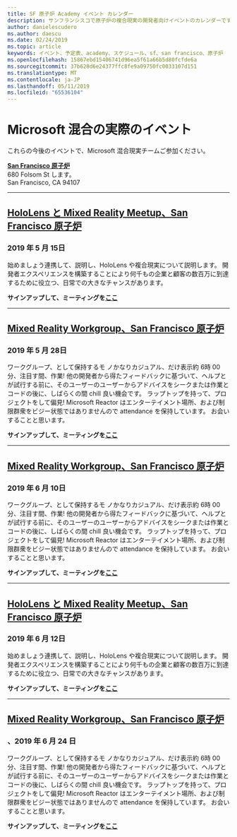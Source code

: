 ```yaml
---
title: SF 原子炉 Academy イベント カレンダー
description: サンフランシスコで原子炉の複合現実の開発者向けイベントのカレンダーです。
author: danielescudero
ms.author: daescu
ms.date: 02/24/2019
ms.topic: article
keywords: イベント、予定表、academy、スケジュール、sf、san francisco、原子炉
ms.openlocfilehash: 15867ebd15406741d96ea5f61a66b5d80fcfde6a
ms.sourcegitcommit: 37b628d6e24377ffc8fe9a09750fc0033107d151
ms.translationtype: MT
ms.contentlocale: ja-JP
ms.lasthandoff: 05/11/2019
ms.locfileid: "65536104"
---
```

# <a name="microsoft-mixed-reality-events"></a>Microsoft 混合の実際のイベント

これらの今後のイベントで、Microsoft 混合現実チームご参加ください。

**[San Francisco 原子炉](https://developer.microsoft.com/reactor/#ReactorSF)**<br>
680 Folsom St します。<br>
San Francisco, CA 94107



---
## <a name="hololens-and-mixed-reality-meetup-san-francisco-reactorhttpsemea01safelinksprotectionoutlookcomurlhttps3a2f2fwwwmeetupcom2fhololens-mr2fdata027c017cdaescu40microsoftcom7ca8ddee063b7949a9992308d6903e62b07c72f988bf86f141af91ab2d7cd011db477c17c07c636854994961074327sdata082fhayyghofjc63hqaeb0bju4wv8jph2bscd2fgihkmog3dreserved0"></a>**[HoloLens と Mixed Reality Meetup、San Francisco 原子炉](https://emea01.safelinks.protection.outlook.com/?url=https%3A%2F%2Fwww.meetup.com%2Fhololens-mr%2F&data=02%7C01%7Cdaescu%40microsoft.com%7Ca8ddee063b7949a9992308d6903e62b0%7C72f988bf86f141af91ab2d7cd011db47%7C1%7C0%7C636854994961074327&sdata=08%2FHAyYghOFJC63HQAeb0bJU4Wv8JPH%2BSCD%2FgIhkMog%3D&reserved=0)**
### <a name="may-15-2019"></a>2019 年 5 月 15日
始めましょう連携して、説明し、HoloLens や複合現実について説明します。 開発者エクスペリエンスを構築することにより何千もの企業と顧客の数百万に到達するために役立つ、日常での大きなチャンスがあります。

**サインアップして、ミーティングを[ここ](https://emea01.safelinks.protection.outlook.com/?url=https%3A%2F%2Fwww.meetup.com%2Fhololens-mr%2F&data=02%7C01%7Cdaescu%40microsoft.com%7Ca8ddee063b7949a9992308d6903e62b0%7C72f988bf86f141af91ab2d7cd011db47%7C1%7C0%7C636854994961074327&sdata=08%2FHAyYghOFJC63HQAeb0bJU4Wv8JPH%2BSCD%2FgIhkMog%3D&reserved=0)**


---
## <a name="mixed-reality-workgroup-san-francisco-reactorhttpsemea01safelinksprotectionoutlookcomurlhttps3a2f2fwwwmeetupcom2fhololens-mr2fdata027c017cdaescu40microsoftcom7ca8ddee063b7949a9992308d6903e62b07c72f988bf86f141af91ab2d7cd011db477c17c07c636854994961124360sdataymnaaiwvxij700mo9gj2boz4w82bgkdjdhijhytfczcfu3dreserved0"></a>**[Mixed Reality Workgroup、San Francisco 原子炉](https://emea01.safelinks.protection.outlook.com/?url=https%3A%2F%2Fwww.meetup.com%2Fhololens-mr%2F&data=02%7C01%7Cdaescu%40microsoft.com%7Ca8ddee063b7949a9992308d6903e62b0%7C72f988bf86f141af91ab2d7cd011db47%7C1%7C0%7C636854994961124360&sdata=YmnAAiWVxIJ700mO9gj%2BOz4W8%2BgKDjDhiJhYtfCzCFU%3D&reserved=0)**
### <a name="may-28-2019"></a>2019 年 5 月 28日
ワークグループ、として保持するモ ノかなりカジュアル、だけ表示約 6時 00分、注目す間、作業! 他の開発者から得たフィードバックに基づいて、ヘルプとが試行する前に、そのユーザーのユーザーからアドバイスをシークまたは作業とコードの後に、しばらくの間 chill 良い機会です。 ラップトップを持って、プロジェクトをして偏見! Microsoft Reactor はエンターテイメント場所、および制限群衆をビジー状態ではありませんので attendance を保持しています。 お会いすることと思います。

**サインアップして、ミーティングを[ここ](https://emea01.safelinks.protection.outlook.com/?url=https%3A%2F%2Fwww.meetup.com%2Fhololens-mr%2F&data=02%7C01%7Cdaescu%40microsoft.com%7Ca8ddee063b7949a9992308d6903e62b0%7C72f988bf86f141af91ab2d7cd011db47%7C1%7C0%7C636854994961124360&sdata=YmnAAiWVxIJ700mO9gj%2BOz4W8%2BgKDjDhiJhYtfCzCFU%3D&reserved=0)**


---
## <a name="mixed-reality-workgroup-san-francisco-reactorhttpsemea01safelinksprotectionoutlookcomurlhttps3a2f2fwwwmeetupcom2fhololens-mr2fdata027c017cdaescu40microsoftcom7ca8ddee063b7949a9992308d6903e62b07c72f988bf86f141af91ab2d7cd011db477c17c07c636854994961124360sdataymnaaiwvxij700mo9gj2boz4w82bgkdjdhijhytfczcfu3dreserved0"></a>**[Mixed Reality Workgroup、San Francisco 原子炉](https://emea01.safelinks.protection.outlook.com/?url=https%3A%2F%2Fwww.meetup.com%2Fhololens-mr%2F&data=02%7C01%7Cdaescu%40microsoft.com%7Ca8ddee063b7949a9992308d6903e62b0%7C72f988bf86f141af91ab2d7cd011db47%7C1%7C0%7C636854994961124360&sdata=YmnAAiWVxIJ700mO9gj%2BOz4W8%2BgKDjDhiJhYtfCzCFU%3D&reserved=0)** 
### <a name="june-10-2019"></a>2019 年 6 月 10日
ワークグループ、として保持するモ ノかなりカジュアル、だけ表示約 6時 00分、注目す間、作業! 他の開発者から得たフィードバックに基づいて、ヘルプとが試行する前に、そのユーザーのユーザーからアドバイスをシークまたは作業とコードの後に、しばらくの間 chill 良い機会です。 ラップトップを持って、プロジェクトをして偏見! Microsoft Reactor はエンターテイメント場所、および制限群衆をビジー状態ではありませんので attendance を保持しています。 お会いすることと思います。

**サインアップして、ミーティングを[ここ](https://emea01.safelinks.protection.outlook.com/?url=https%3A%2F%2Fwww.meetup.com%2Fhololens-mr%2F&data=02%7C01%7Cdaescu%40microsoft.com%7Ca8ddee063b7949a9992308d6903e62b0%7C72f988bf86f141af91ab2d7cd011db47%7C1%7C0%7C636854994961124360&sdata=YmnAAiWVxIJ700mO9gj%2BOz4W8%2BgKDjDhiJhYtfCzCFU%3D&reserved=0)**


---
## <a name="hololens-and-mixed-reality-meetup-san-francisco-reactorhttpsemea01safelinksprotectionoutlookcomurlhttps3a2f2fwwwmeetupcom2fhololens-mr2fdata027c017cdaescu40microsoftcom7ca8ddee063b7949a9992308d6903e62b07c72f988bf86f141af91ab2d7cd011db477c17c07c636854994961074327sdata082fhayyghofjc63hqaeb0bju4wv8jph2bscd2fgihkmog3dreserved0"></a>**[HoloLens と Mixed Reality Meetup、San Francisco 原子炉](https://emea01.safelinks.protection.outlook.com/?url=https%3A%2F%2Fwww.meetup.com%2Fhololens-mr%2F&data=02%7C01%7Cdaescu%40microsoft.com%7Ca8ddee063b7949a9992308d6903e62b0%7C72f988bf86f141af91ab2d7cd011db47%7C1%7C0%7C636854994961074327&sdata=08%2FHAyYghOFJC63HQAeb0bJU4Wv8JPH%2BSCD%2FgIhkMog%3D&reserved=0)**
### <a name="june-12-2019"></a>2019 年 6 月 12日
始めましょう連携して、説明し、HoloLens や複合現実について説明します。 開発者エクスペリエンスを構築することにより何千もの企業と顧客の数百万に到達するために役立つ、日常での大きなチャンスがあります。

**サインアップして、ミーティングを[ここ](https://emea01.safelinks.protection.outlook.com/?url=https%3A%2F%2Fwww.meetup.com%2Fhololens-mr%2F&data=02%7C01%7Cdaescu%40microsoft.com%7Ca8ddee063b7949a9992308d6903e62b0%7C72f988bf86f141af91ab2d7cd011db47%7C1%7C0%7C636854994961074327&sdata=08%2FHAyYghOFJC63HQAeb0bJU4Wv8JPH%2BSCD%2FgIhkMog%3D&reserved=0)**


---
## <a name="mixed-reality-workgroup-san-francisco-reactorhttpsemea01safelinksprotectionoutlookcomurlhttps3a2f2fwwwmeetupcom2fhololens-mr2fdata027c017cdaescu40microsoftcom7ca8ddee063b7949a9992308d6903e62b07c72f988bf86f141af91ab2d7cd011db477c17c07c636854994961124360sdataymnaaiwvxij700mo9gj2boz4w82bgkdjdhijhytfczcfu3dreserved0"></a>**[Mixed Reality Workgroup、San Francisco 原子炉](https://emea01.safelinks.protection.outlook.com/?url=https%3A%2F%2Fwww.meetup.com%2Fhololens-mr%2F&data=02%7C01%7Cdaescu%40microsoft.com%7Ca8ddee063b7949a9992308d6903e62b0%7C72f988bf86f141af91ab2d7cd011db47%7C1%7C0%7C636854994961124360&sdata=YmnAAiWVxIJ700mO9gj%2BOz4W8%2BgKDjDhiJhYtfCzCFU%3D&reserved=0)**
### <a name="june-24-2019"></a>、2019 年 6 月 24 日
ワークグループ、として保持するモ ノかなりカジュアル、だけ表示約 6時 00分、注目す間、作業! 他の開発者から得たフィードバックに基づいて、ヘルプとが試行する前に、そのユーザーのユーザーからアドバイスをシークまたは作業とコードの後に、しばらくの間 chill 良い機会です。 ラップトップを持って、プロジェクトをして偏見! Microsoft Reactor はエンターテイメント場所、および制限群衆をビジー状態ではありませんので attendance を保持しています。 お会いすることと思います。

**サインアップして、ミーティングを[ここ](https://emea01.safelinks.protection.outlook.com/?url=https%3A%2F%2Fwww.meetup.com%2Fhololens-mr%2F&data=02%7C01%7Cdaescu%40microsoft.com%7Ca8ddee063b7949a9992308d6903e62b0%7C72f988bf86f141af91ab2d7cd011db47%7C1%7C0%7C636854994961124360&sdata=YmnAAiWVxIJ700mO9gj%2BOz4W8%2BgKDjDhiJhYtfCzCFU%3D&reserved=0)**
